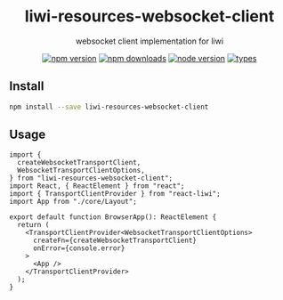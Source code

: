 <h1 align="center">
  liwi-resources-websocket-client
</h1>

<p align="center">
  websocket client implementation for liwi
</p>

<p align="center">
  <a href="https://npmjs.org/package/liwi-resources-websocket-client"><img src="https://img.shields.io/npm/v/liwi-resources-websocket-client.svg?style=flat-square" alt="npm version"></a>
  <a href="https://npmjs.org/package/liwi-resources-websocket-client"><img src="https://img.shields.io/npm/dw/liwi-resources-websocket-client.svg?style=flat-square" alt="npm downloads"></a>
  <a href="https://npmjs.org/package/liwi-resources-websocket-client"><img src="https://img.shields.io/node/v/liwi-resources-websocket-client.svg?style=flat-square" alt="node version"></a>
  <a href="https://npmjs.org/package/liwi-resources-websocket-client"><img src="https://img.shields.io/npm/types/liwi-resources-websocket-client.svg?style=flat-square" alt="types"></a>
</p>

## Install

```bash
npm install --save liwi-resources-websocket-client
```

## Usage

```tsx
import {
  createWebsocketTransportClient,
  WebsocketTransportClientOptions,
} from "liwi-resources-websocket-client";
import React, { ReactElement } from "react";
import { TransportClientProvider } from "react-liwi";
import App from "./core/Layout";

export default function BrowserApp(): ReactElement {
  return (
    <TransportClientProvider<WebsocketTransportClientOptions>
      createFn={createWebsocketTransportClient}
      onError={console.error}
    >
      <App />
    </TransportClientProvider>
  );
}
```
